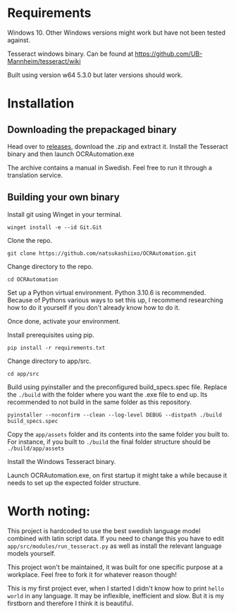 # Requirements

Windows 10. Other Windows versions might work but have not been tested against.

Tesseract windows binary. Can be found at https://github.com/UB-Mannheim/tesseract/wiki

Built using version w64 5.3.0 but later versions should work.

# Installation

## Downloading the prepackaged binary

Head over to [releases](https://github.com/natsukashiixo/OCRAutomation/releases/tag/binary), download the .zip and extract it. Install the Tesseract binary and then launch OCRAutomation.exe

The archive contains a manual in Swedish. Feel free to run it through a translation service.

## Building your own binary

Install git using Winget in your terminal.

`winget install -e --id Git.Git`

Clone the repo.

`git clone https://github.com/natsukashiixo/OCRAutomation.git`

Change directory to the repo.

`cd OCRAutomation`

Set up a Python virtual environment. Python 3.10.6 is recommended. Because of Pythons various ways to set this up, I recommend researching how to do it yourself if you don't already know how to do it.

Once done, activate your environment.

Install prerequisites using pip.

`pip install -r requirements.txt`

Change directory to app/src.

`cd app/src`

Build using pyinstaller and the preconfigured build_specs.spec file. Replace the `./build` with the folder where you want the .exe file to end up. Its recommended to not build in the same folder as this repository.

`pyinstaller --noconfirm --clean --log-level DEBUG --distpath ./build build_specs.spec`

Copy the `app/assets` folder and its contents into the same folder you built to. For instance, if you built to `./build` the final folder structure should be `./build/app/assets`

Install the Windows Tesseract binary.

Launch OCRAutomation.exe, on first startup it might take a while because it needs to set up the expected folder structure.

# Worth noting:

This project is hardcoded to use the best swedish language model combined with latin script data. If you need to change this you have to edit `app/src/modules/run_tesseract.py` as well as install the relevant language models yourself.

This project won't be maintained, it was built for one specific purpose at a workplace. Feel free to fork it for whatever reason though!

This is my first project ever, when I started I didn't know how to print `hello world` in any language. It may be inflexible, inefficient and slow. But it is my firstborn and therefore I think it is beautiful. 
